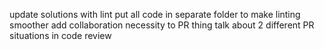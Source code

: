 update solutions with lint
put all code in separate folder to make linting smoother
add collaboration necessity to PR thing
talk about 2 different PR situations in code review